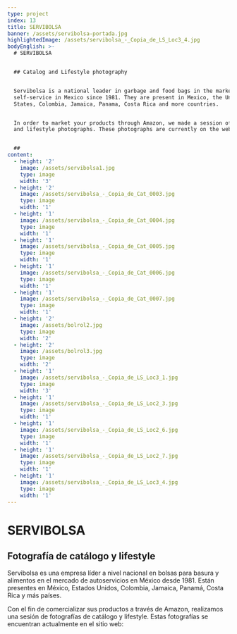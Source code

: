 ```yaml
---
type: project
index: 13
title: SERVIBOLSA
banner: /assets/servibolsa-portada.jpg
highlightedImage: /assets/servibolsa_-_Copia_de_LS_Loc3_4.jpg
bodyEnglish: >-
  # SERVIBOLSA


  ## Catalog and Lifestyle photography


  Servibolsa is a national leader in garbage and food bags in the market of
  self-service in Mexico since 1981. They are present in Mexico, the United
  States, Colombia, Jamaica, Panama, Costa Rica and more countries.


  In order to market your products through Amazon, we made a session of catalog
  and lifestyle photographs. These photographs are currently on the website:


  ##
content:
  - height: '2'
    image: /assets/servibolsa1.jpg
    type: image
    width: '3'
  - height: '2'
    image: /assets/servibolsa_-_Copia_de_Cat_0003.jpg
    type: image
    width: '1'
  - height: '1'
    image: /assets/servibolsa_-_Copia_de_Cat_0004.jpg
    type: image
    width: '1'
  - height: '1'
    image: /assets/servibolsa_-_Copia_de_Cat_0005.jpg
    type: image
    width: '1'
  - height: '1'
    image: /assets/servibolsa_-_Copia_de_Cat_0006.jpg
    type: image
    width: '1'
  - height: '1'
    image: /assets/servibolsa_-_Copia_de_Cat_0007.jpg
    type: image
    width: '1'
  - height: '2'
    image: /assets/bolrol2.jpg
    type: image
    width: '2'
  - height: '2'
    image: /assets/bolrol3.jpg
    type: image
    width: '2'
  - height: '1'
    image: /assets/servibolsa_-_Copia_de_LS_Loc3_1.jpg
    type: image
    width: '3'
  - height: '1'
    image: /assets/servibolsa_-_Copia_de_LS_Loc2_3.jpg
    type: image
    width: '1'
  - height: '1'
    image: /assets/servibolsa_-_Copia_de_LS_Loc2_6.jpg
    type: image
    width: '1'
  - height: '1'
    image: /assets/servibolsa_-_Copia_de_LS_Loc2_7.jpg
    type: image
    width: '1'
  - height: '1'
    image: /assets/servibolsa_-_Copia_de_LS_Loc3_4.jpg
    type: image
    width: '1'
---
```

# SERVIBOLSA

## Fotografía de catálogo y lifestyle

Servibolsa es una empresa líder a nivel nacional en bolsas para basura y alimentos en el mercado de autoservicios en México desde 1981. Están presentes en México, Estados Unidos, Colombia, Jamaica, Panamá, Costa Rica y más países.

Con el fin de comercializar sus productos a través de Amazon, realizamos una sesión de fotografías de catálogo y lifestyle. Estas fotografías se encuentran actualmente en el sitio web:
